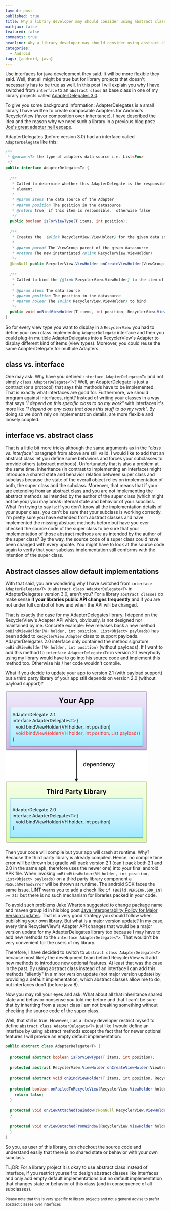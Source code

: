 ```yaml
---
layout: post
published: true
title: Why a library developer may should consider using abstract class instead of interface
mathjax: false
featured: false
comments: true
headline: Why a library developer may should consider using abstract class instead of interface
categories:
  - Android
tags: [android, java]
---
```


Use interfaces for java development they said. It will be more flexible they said. Well, that all might be true but for library projects that doesn't necessarily has to be true as well. In this post I will explain you why I have switched from `interface` to an `abstract class` as base class in one of my library projects called [AdapterDelegates 3.0](https://github.com/sockeqwe/AdapterDelegates).

To give you some background information: AdapterDelegates is a small library I have written to create composable Adapters for Android's RecyclerView (favor composition over inheritance). I have described the idea and the reason why we need such a library in a previous blog post: [Joe's great adapter hell escape](http://hannesdorfmann.com/android/adapter-delegates).

AdapterDelegates (before version 3.0) had an interface called `AdapterDelegate` like this:

```java
/**
 * @param <T> the type of adapters data source i.e. List<Foo>
 */
public interface AdapterDelegate<T> {

  /**
   * Called to determine whether this AdapterDelegate is the responsible for the given data
   * element.
   *
   * @param items The data source of the Adapter
   * @param position The position in the datasource
   * @return true, if this item is responsible,  otherwise false
   */
  public boolean isForViewType(T items, int position);

  /**
   * Creates the  {@link RecyclerView.ViewHolder} for the given data source item
   *
   * @param parent The ViewGroup parent of the given datasource
   * @return The new instantiated {@link RecyclerView.ViewHolder}
   */
  @NonNull public RecyclerView.ViewHolder onCreateViewHolder(ViewGroup parent);

  /**
   * Called to bind the {@link RecyclerView.ViewHolder} to the item of the datas source set
   *
   * @param items The data source
   * @param position The position in the datasource
   * @param holder The {@link RecyclerView.ViewHolder} to bind
   */
  public void onBindViewHolder(T items, int position, RecyclerView.ViewHolder holder);
}
```

So for every view type you want to display in a `RecyclerView` you had to define your own class implementing `AdapterDelegate` interface and then you could plug-in multiple  AdapterDelegates into a RecyclerView's Adapter to display different kind of items (view types). Moreover, you could reuse the same AdapterDelegate for multiple Adapters.

## class vs. interface
One may ask: Why have you defined `interface AdapterDelegate<T>` and not simply `class AdapterDelegate<T>`? Well, an AdapterDelegate is just a contract (or a protocol) that says this methods have to be implemented. That is exactly what interfaces are good for. Furthermore, we should program against interfaces, right? Instead of writing your classes in a way that says _"I depend on this specific class to do my work"_  with interfaces it's more like _"I depend on any class that does this stuff to do my work"._ By doing so we don't rely on implementation details, are more flexible and loosely coupled.

## interface vs. abstract class
That is a little bit more tricky although the same arguments as in the _"class vs. interface"_ paragraph from above are still valid. I would like to add that an abstract class let you define some behaviors and forces your subclasses to provide others (abstract methods). Unfortunately that is also a problem at the same time. Inheritance (in contrast to implementing an interface) might introduce a shared state and behavior relation between super class and subclass because the state of the overall object relies on implementation of both, the super class and the subclass. Moreover, that means that if your are extending from an abstract class and you are not implementing the abstract methods as intended by the author of the super class (which might not be you) you may break internal state and behavior of your subclass. What I'm trying to say is: if you don't know all the implementation details of your super class, you can't be sure that your subclass is working correctly. I'm pretty sure you have extended from abstract classes and have implemented the missing abstract methods before but have you ever checked the source code of the super class to be sure that your implementation of those abstract methods are as intended by the author of the super class? By the way, the source code of a super class  could have been changed with every update. You might have to look at the source code again to verify that your subclass implementation still conforms with the intention of the super class.

## Abstract classes allow default implementations
With that said, you are wondering why I have switched from `interface AdapterDelegate<T>` to `abstract class AdapterDelegate<T>` in AdapterDelegates version 3.0, aren't you? For a library `abstract classes` do make sense **if your libraries public API changes frequently** and if you are not under full control of how and when the API will be changed.

That is exactly the case for my AdapterDelegates library. I depend on the RecyclerView's Adapter API which, obviously, is not designed nor maintained by me. Concrete example:
Few releases back a new method `onBindViewHolder(VH holder, int position, List<Object> payloads)` has been added to `RecyclerView.Adapter` class to support payloads. AdapterDelegates 2.0 interface only contained the method signature `onBindViewHolder(VH holder, int position)` (without payloads).  If I want to add this method to `interface AdapterDelegate<T>` in version 2.1 everybody using my library would have to go into his source code and implement this method too. Otherwise his / her code wouldn't compile.

What if you decide to update your app to version 2.1 (with payload support) but a third party library of your app still depends on version 2.0 (without payload support)?

![dependencies](/images/adapterdelegates/dependencies.png)

Then your code will compile but your app will crash at runtime. Why? Because the third party library is already compiled. Hence, no compile time error will be thrown but gradle will pack version 2.1 (can't pack both 2.1 and 2.0 in the same apk, therefore uses the newer one) into your final android APK file. When invoking `onBindViewHolder(VH holder, int position, List<Object> payloads)` on a third party library component a `NoSuchMethodError` will be thrown at runtime. The android SDK faces the same issue. LINT warns you to add a check like `if (Build.VERSION.SDK_INT >= 21)` but there is no such mechanism for libraries packed in your code.

To avoid such problems Jake Wharton suggested to change package name and maven group id in his blog post [Java Interoperability Policy for Major Version Updates](http://jakewharton.com/java-interoperability-policy-for-major-version-updates/).
That is a very good strategy you should follow when publishing your own library. But what is a major version update? In my case, every time RecyclerView's Adapter API changes that would be a major version update for my AdapterDelegates library too because I may have to add new methods to the `interface AdapterDelegate<T>`. That wouldn't be very convenient for the users of my library.

Therefore, I have decided to switch to `abstract class AdapterDelegate<T>` because most likely the development team behind RecyclerView will add new methods to introduce new optional features. At least that was the case in the past. By using abstract class instead of an interface I can add this methods "silently" in a minor version update (not major version update) by providing a default implementation, which abstract classes allow me to do, but interfaces don't (before java 8).

Now you may roll your eyes and ask: What about all that inheritance shared state and behavior nonsense you told me before and that I can't be sure that by inheriting from a super class I am not breaking something without checking the source code of the super class.

Well, that still is true. However, I as a library developer restrict myself to define `abstract class AdapterDelegate<T>` just like I would define an interface by using abstract methods except the fact that for newer optional features I will provide an empty default implementation:

```java
public abstract class AdapterDelegate<T> {

  protected abstract boolean isForViewType(T items, int position);

  protected abstract RecyclerView.ViewHolder onCreateViewHolder(ViewGroup parent);

  protected abstract void onBindViewHolder(T items, int position, RecyclerView.ViewHolder holder, List<Object> payloads);

  protected boolean onFailedToRecycleView(RecyclerView.ViewHolder holder) {
    return false;
  }

  protected void onViewAttachedToWindow(@NonNull RecyclerView.ViewHolder holder) {
  }

  protected void onViewDetachedFromWindow(RecyclerView.ViewHolder holder) {
  }
}
```

So you, as user of this library, can checkout the source code and understand easily that there is no shared state or behavior with your own subclass.


TL;DR: For a library project it is okay to use abstract class instead of interface, if you restrict yourself to design abstract classes like interfaces and only add empty default implementations but no default implementation that changes state or behavior of this class (and in consequence of all subclasses).

<small>Please note that this is very specific to library projects and not a general advise to prefer abstract classes over interfaces</small>
